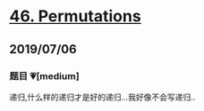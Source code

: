 # [46. Permutations](https://leetcode.com/problems/permutations/)

## 2019/07/06

### 题目 💗[medium]

递归,什么样的递归才是好的递归...我好像不会写递归..
